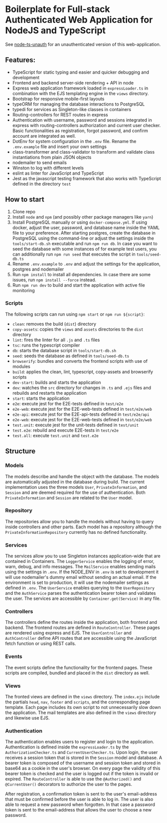# Boilerplate for Full-stack Authenticated Web Application for NodeJS and TypeScript
See [node-ts-unauth](https://github.com/jwbambacht/node-ts-unauth) for an unauthenticated version of this web-application.

## Features:
* TypeScript for static typing and easier and quicker debugging and development
* Frontend and backend server-side rendering + API in node
* Express web application framework loaded in ```expressLoader.ts``` in combination with the EJS templating engine in the ```views``` directory.
* Bootstrap for responsive mobile-first layouts
* typeORM for managing the database interactions to PostgreSQL
* typedi for services as Singleton-like classes in containers
* Routing-controllers for REST routes in express 
* Authentication with username, password and sessions integrated in express with routing-controllers authorization and current user checker. Basic functionalities as registration, forgot password, and confirm account are integrated as well.
* DotEnv for system configuration in the ```.env``` file. Rename the ```.env.example``` file and insert your own settings
* class-transformer and class-validator to transform and validate class instantiations from plain JSON objects
* nodemailer to send emails
* Winston to log with different levels
* eslint as linter for JavaScript and TypeScript
* Jest as the javascript testing framework that also works with TypeScript defined in the directory ```test```

## How to start
1. Clone repo
2. Install ```node``` and ```npm``` (and possibly other package managers like ```yarn```)
3. Install PostgreSQL manually or using ```docker-compose.yml```. If using docker, adjust the user, password, and database name inside the YAML file to your preference. After starting postgres, create the database in PostgreSQL using the command-line or adjust the settings inside the ```tools/start-db.sh``` executable and run ```npm run db```. In case you want to seed the database with some instances of for example test users, you can additionally run ```npm run seed``` that executes the script in ```tools/seed-db.ts```
4. Rename ```.env.example``` to ```.env``` and adjust the settings for the application, postgres and nodemailer 
5. Run ```npm install``` to install all dependencies. In case there are some issues, run ```npm install --force``` instead.
6. Run ```npm run dev``` to build and start the application with active file monitoring

### Scripts
The following scripts can run using ```npm start``` or ```npm run ${script}```:
* ```clean```: removes the build (```dist```) directory
* ```copy-assets```: copies the ```views``` and ```assets``` directories to the ```dist``` directory
* ```lint```: fires the linter for all ```.js``` and ```.ts``` files
* ```tsc```: runs the typescript compiler
* ```db```: starts the database script in ```tools/start-db.sh```
* ```seed```: seeds the database as defined in ```tools/seed-db.ts```
* ```browserify```: bundles and converts the frontend scripts with use of modules
* ```build```: applies the clean, lint, typescript, copy-assets and browserify scripts
* ```dev-start```: builds and starts the application
* ```dev```: watches the ```src``` directory for changes in ```.ts``` and ```.ejs``` files and rebuilds and restarts the application
* ```start```: starts the application
* ```e2e```: execute jest for the E2E-tests defined in ```test/e2e```
* ```e2e-web```: execute jest for the E2E-web-tests defined in ```test/e2e/web```
* ```e2e-api```: execute jest for the E2E-api-tests defined in ```test/e2e/api```
* ```e2e-web```: execute jest for the E2E-web-tests defined in ```test/e2e/web```
* ```test.unit```: execute jest for the unit-tests defined in ```test/unit```
* ```test.e2e```: rebuild and execute E2E-tests in ```test/e2e```
* ```test.all```: execute ```test.unit``` and ```test.e2e```

## Structure
### Models
The models describe and handle the object with the database. The models are automatically adjusted in the database during build. The current implementation uses the three models ```User```, ```PrivateInformation```, and ```Session``` and are deemed required for the use of authentication. Both ```PrivateInformation``` and ```Session``` are related to the ```User``` model. 

### Repository
The repositories allow you to handle the models without having to query inside controllers and other parts. Each model has a repository although the ```PrivateInformationRepository``` currently has no defined functionality. 

### Services
The services allow you to use Singleton instances application-wide that are contained in Containers. The ```LoggerService``` enables the logging of error, warn, debug, and info messages. The ```MailService``` enables sending mails using the settings in ```.env```. If the NODE_ENV in ```.env``` is set to development it will use nodemailer's dummy email without sending an actual email. If the environment is set to production, it will use the nodemailer settings as defined in ```.env```.  The ```UserService``` enables querying to the ```UserRepository``` and the ```AuthService``` parses the authentication bearer token and validates the user. The services are accessible by ```Container.get(Service)``` in any file.

### Controllers
The controllers define the routes inside the application, both frontend and backend. The frontend routes are defined in ```RouteController```. These pages are rendered using express and EJS. The ```UserController``` and ```AuthController``` define API routes that are accessible using the JavaScript fetch function or using REST calls.  

### Events
The event scripts define the functionality for the frontend pages. These scripts are compiled, bundled and placed in the ```dist``` directory as well.

### Views
The fronted views are defined in the ```views``` directory. The ```index.ejs``` include the partials ```head```, ```nav```, ```footer``` and ```scripts```, and the corresponding page template. Each page includes its own script to not unnecessarily slow down the application. The mail templates are also defined in the ```views``` directory and likewise use EJS. 

### Authentication
The authentication enables users to register and login to the application. Authentication is defined inside the ```expressLoader.ts``` by the ```AuthorizationChecker.ts``` and ```CurrentUserChecker.ts```. Upon login, the user receives a session token that is stored in the ```Session``` model and database. A bearer token is composed of the username and session token and stored in base64 as a cookie in the user's browser. On every page the validity of this bearer token is checked and the user is logged out if the token is invalid or expired. The ```RouteController``` is able to use the ```@Authorized()``` and ```@CurrentUser()``` decorators to authorize the user to the pages.

After registration, a confirmation token is sent to the user's email-address that must be confirmed before the user is able to log in. The user is also able to request a new password when forgotten. In that case a password token is sent to the email-address that allows the user to choose a new password. 

